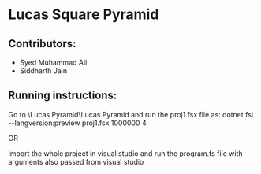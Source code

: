 # Lucas Square Pyramid

## Contributors:
- Syed Muhammad Ali
- Siddharth Jain
  
## Running instructions:
Go to \Lucas Pyramid\Lucas Pyramid and run the proj1.fsx file as: dotnet fsi --langversion:preview proj1.fsx 1000000 4

OR

Import the whole project in visual studio and run the program.fs file with arguments also passed from visual studio